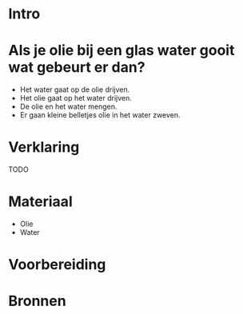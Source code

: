 # Intro
 

# Als je olie bij een glas water gooit wat gebeurt er dan?
- Het water gaat op de olie drijven.
- Het olie gaat op het water drijven.
- De olie en het water mengen.
- Er gaan kleine belletjes olie in het water zweven.

# Verklaring
TODO

# Materiaal
- Olie
- Water

# Voorbereiding



# Bronnen

